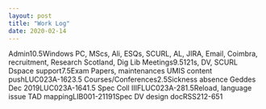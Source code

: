 ```yaml
---
layout: post
title: "Work Log"
date: 2020-02-14
---
```

<tr><td>Admin</td><td></td><td>10.5</td><td>Windows PC, MScs, Ali, ESQs, SCURL, AL, JIRA, Email, Coimbra, recruitment, Research Scotland, Dig Lib</td></tr>
<tr><td>Meetings</td><td></td><td>9.5</td><td>121s, DV, SCURL</td></tr>
<tr><td>Dspace support</td><td></td><td>7.5</td><td>Exam Papers, maintenances</td></tr>
<tr><td>UMIS content push</td><td>LUC023A-162</td><td>3.5</td><td></td></tr>
<tr><td>Courses/Conferences</td><td></td><td>2.5</td><td>Sickness absence</td></tr>
<tr><td>Geddes Dec 2019</td><td>LUC023A-164</td><td>1.5</td><td></td></tr>
<tr><td>Spec Coll IIIF</td><td>LUC023A-28</td><td>1.5</td><td>Reload, language issue</td></tr>
<tr><td>TAD mapping</td><td>LIB001-2119</td><td>1</td><td>Spec</td></tr>
<tr><td>DV design doc</td><td>RSS212-65</td><td>1</td><td></td></tr>
